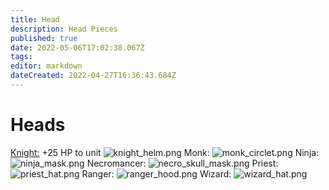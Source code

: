 ```yaml
---
title: Head
description: Head Pieces
published: true
date: 2022-05-06T17:02:38.067Z
tags: 
editor: markdown
dateCreated: 2022-04-27T16:36:43.684Z
---
```


# Heads
[Knight:](/home/knight)
+25 HP to unit
![knight_helm.png](/head/knight_helm.png)
Monk:
![monk_circlet.png](/head/monk_circlet.png)
Ninja:
![ninja_mask.png](/head/ninja_mask.png)
Necromancer:
![necro_skull_mask.png](/head/necro_skull_mask.png)
Priest:
![priest_hat.png](/head/priest_hat.png)
Ranger:
![ranger_hood.png](/head/ranger_hood.png)
Wizard:
![wizard_hat.png](/head/wizard_hat.png)